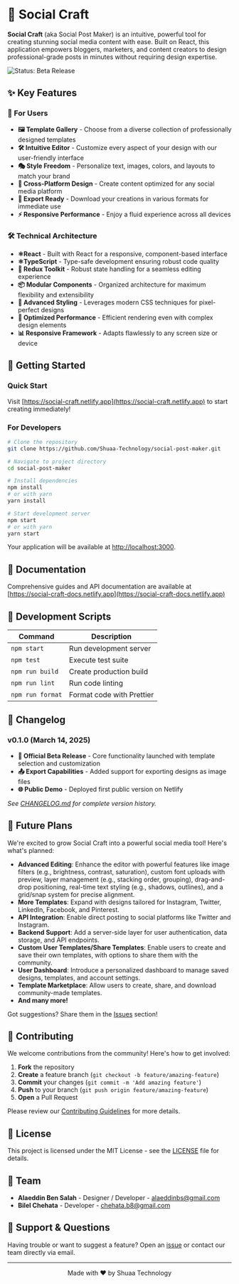 # 🎨 Social Craft

**Social Craft** (aka Social Post Maker) is an intuitive, powerful tool for creating stunning social media content with ease. Built on React, this application empowers bloggers, marketers, and content creators to design professional-grade posts in minutes without requiring design expertise.

![Status: Beta Release](https://img.shields.io/badge/Status-Beta%20v0.1.0-blue)

## ✨ Key Features

### 🚀 For Users

- **🖼️ Template Gallery** - Choose from a diverse collection of professionally designed templates
- **🛠️ Intuitive Editor** - Customize every aspect of your design with our user-friendly interface
- **🎭 Style Freedom** - Personalize text, images, colors, and layouts to match your brand
- **📱 Cross-Platform Design** - Create content optimized for any social media platform
- **💾 Export Ready** - Download your creations in various formats for immediate use
- **⚡ Responsive Performance** - Enjoy a fluid experience across all devices

### 🛠️ Technical Architecture

- **⚛️React** - Built with React for a responsive, component-based interface
- **⚛️TypeScript** - Type-safe development ensuring robust code quality
- **🔄 Redux Toolkit** - Robust state handling for a seamless editing experience
- **📦 Modular Components** - Organized architecture for maximum flexibility and extensibility
- **🎨 Advanced Styling** - Leverages modern CSS techniques for pixel-perfect designs
- **🔧 Optimized Performance** - Efficient rendering even with complex design elements
- **📊 Responsive Framework** - Adapts flawlessly to any screen size or device

## 🚀 Getting Started

### Quick Start

Visit [https://social-craft.netlify.app](https://social-craft.netlify.app) to start creating immediately!

### For Developers

```bash
# Clone the repository
git clone https://github.com/Shuaa-Technology/social-post-maker.git

# Navigate to project directory
cd social-post-maker

# Install dependencies
npm install
# or with yarn
yarn install

# Start development server
npm start
# or with yarn
yarn start
```

Your application will be available at [http://localhost:3000](http://localhost:3000).

## 📘 Documentation

Comprehensive guides and API documentation are available at [https://social-craft-docs.netlify.app](https://social-craft-docs.netlify.app)

## 🔧 Development Scripts

| Command | Description |
|---------|-------------|
| `npm start` | Run development server |
| `npm test` | Execute test suite |
| `npm run build` | Create production build |
| `npm run lint` | Run code linting |
| `npm run format` | Format code with Prettier |

## 📝 Changelog

### v0.1.0 (March 14, 2025)

- **🚀 Official Beta Release** - Core functionality launched with template selection and customization
- **📤 Export Capabilities** - Added support for exporting designs as image files
- **🌐 Public Demo** - Deployed first public version on Netlify

*See [CHANGELOG.md](https://github.com/Shuaa-Technology/social-post-maker/blob/master/CHANGELOG.md) for complete version history.*

## 🔮 Future Plans

We're excited to grow Social Craft into a powerful social media tool! Here's what's planned:

- **Advanced Editing**: Enhance the editor with powerful features like image filters (e.g., brightness, contrast, saturation), custom font uploads with preview, layer management (e.g., stacking order, grouping), drag-and-drop positioning, real-time text styling (e.g., shadows, outlines), and a grid/snap system for precise alignment.
- **More Templates**: Expand with designs tailored for Instagram, Twitter, LinkedIn, Facebook, and Pinterest.
- **API Integration**: Enable direct posting to social platforms like Twitter and Instagram.
- **Backend Support**: Add a server-side layer for user authentication, data storage, and API endpoints.
- **Custom User Templates/Share Templates**: Enable users to create and save their own templates, with options to share them with the community.
- **User Dashboard**: Introduce a personalized dashboard to manage saved designs, templates, and account settings.
- **Template Marketplace**: Allow users to create, share, and download community-made templates.
- **And many more!**
  
Got suggestions? Share them in the [Issues](https://github.com/Shuaa-Technology/social-post-maker/issues) section!

## 🤝 Contributing

We welcome contributions from the community! Here's how to get involved:

1. **Fork** the repository
2. **Create** a feature branch (`git checkout -b feature/amazing-feature`)
3. **Commit** your changes (`git commit -m 'Add amazing feature'`)
4. **Push** to your branch (`git push origin feature/amazing-feature`)
5. **Open** a Pull Request

Please review our [Contributing Guidelines](CONTRIBUTING.md) for more details.

## 📄 License

This project is licensed under the MIT License - see the [LICENSE](LICENSE) file for details.

## 👥 Team

- **Alaeddin Ben Salah** - Designer / Developer - [alaeddinbs@gmail.com](mailto:alaeddinbs@gmail.com)
- **Bilel Chehata** - Developer - [chehata.b8@gmail.com](mailto:chehata.b8@gmail.com)

## 🙋 Support & Questions

Having trouble or want to suggest a feature? Open an [issue](https://github.com/Shuaa-Technology/social-post-maker/issues/new) or contact our team directly via email.

---

<p align="center">
  Made with ❤️ by Shuaa Technology
</p>

